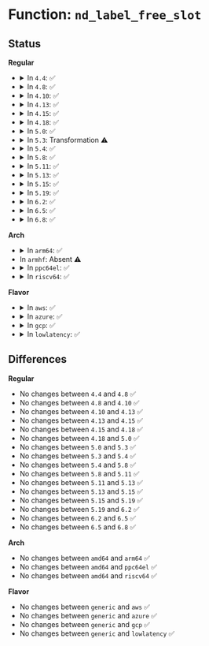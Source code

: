 # Function: <code>nd_label_free_slot</code>

## Status
<b>Regular</b>
<ul>
<li>
<details>
<summary>In <code>4.4</code>: ✅</summary>

```c
bool nd_label_free_slot(struct nvdimm_drvdata *ndd, u32 slot);
```

**Collision:** Unique Global

**Inline:** No

**Transformation:** False

**Instances:**

```
In drivers/nvdimm/label.c (ffffffff8159f9d0)
Location: drivers/nvdimm/label.c:394
Inline: False
Direct callers:
  - drivers/nvdimm/label.c:del_labels
  - drivers/nvdimm/label.c:__blk_label_update
  - drivers/nvdimm/label.c:nd_pmem_namespace_label_update
```
**Symbols:**

```
ffffffff8159f9d0-ffffffff8159fa67: nd_label_free_slot (STB_GLOBAL)
```
</details>
</li>
<li>
<details>
<summary>In <code>4.8</code>: ✅</summary>

```c
bool nd_label_free_slot(struct nvdimm_drvdata *ndd, u32 slot);
```

**Collision:** Unique Global

**Inline:** No

**Transformation:** False

**Instances:**

```
In drivers/nvdimm/label.c (ffffffff815f59e0)
Location: drivers/nvdimm/label.c:394
Inline: False
Direct callers:
  - drivers/nvdimm/label.c:nd_pmem_namespace_label_update
  - drivers/nvdimm/label.c:del_labels
  - drivers/nvdimm/label.c:__blk_label_update
```
**Symbols:**

```
ffffffff815f59e0-ffffffff815f5a6f: nd_label_free_slot (STB_GLOBAL)
```
</details>
</li>
<li>
<details>
<summary>In <code>4.10</code>: ✅</summary>

```c
bool nd_label_free_slot(struct nvdimm_drvdata *ndd, u32 slot);
```

**Collision:** Unique Global

**Inline:** No

**Transformation:** False

**Instances:**

```
In drivers/nvdimm/label.c (ffffffff816236a0)
Location: drivers/nvdimm/label.c:394
Inline: False
Direct callers:
  - drivers/nvdimm/label.c:nd_pmem_namespace_label_update
  - drivers/nvdimm/label.c:del_labels
  - drivers/nvdimm/label.c:__blk_label_update
```
**Symbols:**

```
ffffffff816236a0-ffffffff8162372f: nd_label_free_slot (STB_GLOBAL)
```
</details>
</li>
<li>
<details>
<summary>In <code>4.13</code>: ✅</summary>

```c
bool nd_label_free_slot(struct nvdimm_drvdata *ndd, u32 slot);
```

**Collision:** Unique Global

**Inline:** No

**Transformation:** False

**Instances:**

```
In drivers/nvdimm/label.c (ffffffff816383d0)
Location: drivers/nvdimm/label.c:475
Inline: False
Direct callers:
  - drivers/nvdimm/label.c:nd_pmem_namespace_label_update
  - drivers/nvdimm/label.c:del_labels
  - drivers/nvdimm/label.c:__blk_label_update
```
**Symbols:**

```
ffffffff816383d0-ffffffff81638454: nd_label_free_slot (STB_GLOBAL)
```
</details>
</li>
<li>
<details>
<summary>In <code>4.15</code>: ✅</summary>

```c
bool nd_label_free_slot(struct nvdimm_drvdata *ndd, u32 slot);
```

**Collision:** Unique Global

**Inline:** No

**Transformation:** False

**Instances:**

```
In drivers/nvdimm/label.c (ffffffff816a0ad0)
Location: drivers/nvdimm/label.c:477
Inline: False
Direct callers:
  - drivers/nvdimm/label.c:nd_pmem_namespace_label_update
  - drivers/nvdimm/label.c:del_labels
  - drivers/nvdimm/label.c:__blk_label_update
```
**Symbols:**

```
ffffffff816a0ad0-ffffffff816a0b54: nd_label_free_slot (STB_GLOBAL)
```
</details>
</li>
<li>
<details>
<summary>In <code>4.18</code>: ✅</summary>

```c
bool nd_label_free_slot(struct nvdimm_drvdata *ndd, u32 slot);
```

**Collision:** Unique Global

**Inline:** No

**Transformation:** False

**Instances:**

```
In drivers/nvdimm/label.c (ffffffff816dcdc0)
Location: drivers/nvdimm/label.c:486
Inline: False
Direct callers:
  - drivers/nvdimm/label.c:del_labels
  - drivers/nvdimm/label.c:__blk_label_update
  - drivers/nvdimm/label.c:__pmem_label_update
```
**Symbols:**

```
ffffffff816dcdc0-ffffffff816dce28: nd_label_free_slot (STB_GLOBAL)
```
</details>
</li>
<li>
<details>
<summary>In <code>5.0</code>: ✅</summary>

```c
bool nd_label_free_slot(struct nvdimm_drvdata *ndd, u32 slot);
```

**Collision:** Unique Global

**Inline:** No

**Transformation:** False

**Instances:**

```
In drivers/nvdimm/label.c (ffffffff816ff110)
Location: drivers/nvdimm/label.c:616
Inline: False
Direct callers:
  - drivers/nvdimm/label.c:del_labels
  - drivers/nvdimm/label.c:__blk_label_update
  - drivers/nvdimm/label.c:__pmem_label_update
```
**Symbols:**

```
ffffffff816ff110-ffffffff816ff178: nd_label_free_slot (STB_GLOBAL)
```
</details>
</li>
<li>
<details>
<summary>In <code>5.3</code>: Transformation ⚠️</summary>

```c
bool nd_label_free_slot(struct nvdimm_drvdata *ndd, u32 slot);
```

**Collision:** Unique Global

**Inline:** No

**Transformation:** True

**Instances:**

```
In drivers/nvdimm/label.c (0)
Location: drivers/nvdimm/label.c:613
Inline: False
Direct callers:
  - drivers/nvdimm/label.c:del_labels
  - drivers/nvdimm/label.c:__blk_label_update
  - drivers/nvdimm/label.c:__pmem_label_update
```
**Symbols:**

```
ffffffff8173a632-ffffffff8173a645: nd_label_free_slot.cold (STB_LOCAL)
ffffffff81738eb0-ffffffff81738f16: nd_label_free_slot (STB_GLOBAL)
```
</details>
</li>
<li>
<details>
<summary>In <code>5.4</code>: ✅</summary>

```c
bool nd_label_free_slot(struct nvdimm_drvdata *ndd, u32 slot);
```

**Collision:** Unique Global

**Inline:** No

**Transformation:** False

**Instances:**

```
In drivers/nvdimm/label.c (ffffffff8175cc00)
Location: drivers/nvdimm/label.c:608
Inline: False
Direct callers:
  - drivers/nvdimm/label.c:del_labels
  - drivers/nvdimm/label.c:__blk_label_update
  - drivers/nvdimm/label.c:__pmem_label_update
```
**Symbols:**

```
ffffffff8175cc00-ffffffff8175cc66: nd_label_free_slot (STB_GLOBAL)
```
</details>
</li>
<li>
<details>
<summary>In <code>5.8</code>: ✅</summary>

```c
bool nd_label_free_slot(struct nvdimm_drvdata *ndd, u32 slot);
```

**Collision:** Unique Global

**Inline:** No

**Transformation:** False

**Instances:**

```
In drivers/nvdimm/label.c (ffffffff8181c500)
Location: drivers/nvdimm/label.c:608
Inline: False
Direct callers:
  - drivers/nvdimm/label.c:del_labels
  - drivers/nvdimm/label.c:__blk_label_update
  - drivers/nvdimm/label.c:__pmem_label_update
```
**Symbols:**

```
ffffffff8181c500-ffffffff8181c566: nd_label_free_slot (STB_GLOBAL)
```
</details>
</li>
<li>
<details>
<summary>In <code>5.11</code>: ✅</summary>

```c
bool nd_label_free_slot(struct nvdimm_drvdata *ndd, u32 slot);
```

**Collision:** Unique Global

**Inline:** No

**Transformation:** False

**Instances:**

```
In drivers/nvdimm/label.c (ffffffff8182b550)
Location: drivers/nvdimm/label.c:608
Inline: False
Direct callers:
  - drivers/nvdimm/label.c:del_labels
  - drivers/nvdimm/label.c:__blk_label_update
  - drivers/nvdimm/label.c:reap_victim
```
**Symbols:**

```
ffffffff8182b550-ffffffff8182b5b6: nd_label_free_slot (STB_GLOBAL)
```
</details>
</li>
<li>
<details>
<summary>In <code>5.13</code>: ✅</summary>

```c
bool nd_label_free_slot(struct nvdimm_drvdata *ndd, u32 slot);
```

**Collision:** Unique Global

**Inline:** No

**Transformation:** False

**Instances:**

```
In drivers/nvdimm/label.c (ffffffff8180e870)
Location: drivers/nvdimm/label.c:608
Inline: False
Direct callers:
  - drivers/nvdimm/label.c:del_labels
  - drivers/nvdimm/label.c:__blk_label_update
  - drivers/nvdimm/label.c:reap_victim
```
**Symbols:**

```
ffffffff8180e870-ffffffff8180e8d8: nd_label_free_slot (STB_GLOBAL)
```
</details>
</li>
<li>
<details>
<summary>In <code>5.15</code>: ✅</summary>

```c
bool nd_label_free_slot(struct nvdimm_drvdata *ndd, u32 slot);
```

**Collision:** Unique Global

**Inline:** No

**Transformation:** False

**Instances:**

```
In drivers/nvdimm/label.c (ffffffff81898e50)
Location: drivers/nvdimm/label.c:624
Inline: False
Direct callers:
  - drivers/nvdimm/label.c:del_labels
  - drivers/nvdimm/label.c:__blk_label_update
  - drivers/nvdimm/label.c:reap_victim
```
**Symbols:**

```
ffffffff81898e50-ffffffff81898eb8: nd_label_free_slot (STB_GLOBAL)
```
</details>
</li>
<li>
<details>
<summary>In <code>5.19</code>: ✅</summary>

```c
bool nd_label_free_slot(struct nvdimm_drvdata *ndd, u32 slot);
```

**Collision:** Unique Global

**Inline:** No

**Transformation:** False

**Instances:**

```
In drivers/nvdimm/label.c (ffffffff819e2d90)
Location: drivers/nvdimm/label.c:629
Inline: False
Direct callers:
  - drivers/nvdimm/label.c:del_labels
  - drivers/nvdimm/label.c:__pmem_label_update
```
**Symbols:**

```
ffffffff819e2d90-ffffffff819e2e08: nd_label_free_slot (STB_GLOBAL)
```
</details>
</li>
<li>
<details>
<summary>In <code>6.2</code>: ✅</summary>

```c
bool nd_label_free_slot(struct nvdimm_drvdata *ndd, u32 slot);
```

**Collision:** Unique Global

**Inline:** No

**Transformation:** False

**Instances:**

```
In drivers/nvdimm/label.c (ffffffff81b5e9e0)
Location: drivers/nvdimm/label.c:629
Inline: False
Direct callers:
  - drivers/nvdimm/label.c:del_labels
  - drivers/nvdimm/label.c:__pmem_label_update
```
**Symbols:**

```
ffffffff81b5e9e0-ffffffff81b5ea58: nd_label_free_slot (STB_GLOBAL)
```
</details>
</li>
<li>
<details>
<summary>In <code>6.5</code>: ✅</summary>

```c
bool nd_label_free_slot(struct nvdimm_drvdata *ndd, u32 slot);
```

**Collision:** Unique Global

**Inline:** No

**Transformation:** False

**Instances:**

```
In drivers/nvdimm/label.c (ffffffff81bb1f90)
Location: drivers/nvdimm/label.c:629
Inline: False
Direct callers:
  - drivers/nvdimm/label.c:del_labels
  - drivers/nvdimm/label.c:__pmem_label_update
```
**Symbols:**

```
ffffffff81bb1f90-ffffffff81bb2008: nd_label_free_slot (STB_GLOBAL)
```
</details>
</li>
<li>
<details>
<summary>In <code>6.8</code>: ✅</summary>

```c
bool nd_label_free_slot(struct nvdimm_drvdata *ndd, u32 slot);
```

**Collision:** Unique Global

**Inline:** No

**Transformation:** False

**Instances:**

```
In drivers/nvdimm/label.c (ffffffff81c06480)
Location: drivers/nvdimm/label.c:629
Inline: False
Direct callers:
  - drivers/nvdimm/label.c:del_labels
  - drivers/nvdimm/label.c:__pmem_label_update
```
**Symbols:**

```
ffffffff81c06480-ffffffff81c064f8: nd_label_free_slot (STB_GLOBAL)
```
</details>
</li>
</ul>
<b>Arch</b>
<ul>
<li>
<details>
<summary>In <code>arm64</code>: ✅</summary>

```c
bool nd_label_free_slot(struct nvdimm_drvdata *ndd, u32 slot);
```

**Collision:** Unique Global

**Inline:** No

**Transformation:** False

**Instances:**

```
In drivers/nvdimm/label.c (ffff80001095e3d8)
Location: drivers/nvdimm/label.c:608
Inline: False
Direct callers:
  - drivers/nvdimm/label.c:del_labels
  - drivers/nvdimm/label.c:__blk_label_update
  - drivers/nvdimm/label.c:__pmem_label_update
```
**Symbols:**

```
ffff80001095e3d8-ffff80001095e4d4: nd_label_free_slot (STB_GLOBAL)
```
</details>
</li>
<li>
In <code>armhf</code>: Absent ⚠️
</li>
<li>
<details>
<summary>In <code>ppc64el</code>: ✅</summary>

```c
bool nd_label_free_slot(struct nvdimm_drvdata *ndd, u32 slot);
```

**Collision:** Unique Global

**Inline:** No

**Transformation:** False

**Instances:**

```
In drivers/nvdimm/label.c (c000000000a10310)
Location: drivers/nvdimm/label.c:608
Inline: False
Direct callers:
  - drivers/nvdimm/label.c:del_labels
  - drivers/nvdimm/label.c:__blk_label_update
  - drivers/nvdimm/label.c:__pmem_label_update
```
**Symbols:**

```
c000000000a10310-c000000000a10414: nd_label_free_slot (STB_GLOBAL)
```
</details>
</li>
<li>
<details>
<summary>In <code>riscv64</code>: ✅</summary>

```c
bool nd_label_free_slot(struct nvdimm_drvdata *ndd, u32 slot);
```

**Collision:** Unique Global

**Inline:** No

**Transformation:** False

**Instances:**

```
In drivers/nvdimm/label.c (ffffffe0005cc378)
Location: drivers/nvdimm/label.c:608
Inline: False
Direct callers:
  - drivers/nvdimm/label.c:del_labels
  - drivers/nvdimm/label.c:__blk_label_update
  - drivers/nvdimm/label.c:__pmem_label_update
```
**Symbols:**

```
ffffffe0005cc378-ffffffe0005cc424: nd_label_free_slot (STB_GLOBAL)
```
</details>
</li>
</ul>
<b>Flavor</b>
<ul>
<li>
<details>
<summary>In <code>aws</code>: ✅</summary>

```c
bool nd_label_free_slot(struct nvdimm_drvdata *ndd, u32 slot);
```

**Collision:** Unique Global

**Inline:** No

**Transformation:** False

**Instances:**

```
In drivers/nvdimm/label.c (ffffffff817112f0)
Location: drivers/nvdimm/label.c:608
Inline: False
Direct callers:
  - drivers/nvdimm/label.c:del_labels
  - drivers/nvdimm/label.c:__blk_label_update
  - drivers/nvdimm/label.c:__pmem_label_update
```
**Symbols:**

```
ffffffff817112f0-ffffffff81711356: nd_label_free_slot (STB_GLOBAL)
```
</details>
</li>
<li>
<details>
<summary>In <code>azure</code>: ✅</summary>

```c
bool nd_label_free_slot(struct nvdimm_drvdata *ndd, u32 slot);
```

**Collision:** Unique Global

**Inline:** No

**Transformation:** False

**Instances:**

```
In drivers/nvdimm/label.c (ffffffff816e4d70)
Location: drivers/nvdimm/label.c:608
Inline: False
Direct callers:
  - drivers/nvdimm/label.c:del_labels
  - drivers/nvdimm/label.c:__blk_label_update
  - drivers/nvdimm/label.c:__pmem_label_update
```
**Symbols:**

```
ffffffff816e4d70-ffffffff816e4dd6: nd_label_free_slot (STB_GLOBAL)
```
</details>
</li>
<li>
<details>
<summary>In <code>gcp</code>: ✅</summary>

```c
bool nd_label_free_slot(struct nvdimm_drvdata *ndd, u32 slot);
```

**Collision:** Unique Global

**Inline:** No

**Transformation:** False

**Instances:**

```
In drivers/nvdimm/label.c (ffffffff817500c0)
Location: drivers/nvdimm/label.c:608
Inline: False
Direct callers:
  - drivers/nvdimm/label.c:del_labels
  - drivers/nvdimm/label.c:__blk_label_update
  - drivers/nvdimm/label.c:__pmem_label_update
```
**Symbols:**

```
ffffffff817500c0-ffffffff81750126: nd_label_free_slot (STB_GLOBAL)
```
</details>
</li>
<li>
<details>
<summary>In <code>lowlatency</code>: ✅</summary>

```c
bool nd_label_free_slot(struct nvdimm_drvdata *ndd, u32 slot);
```

**Collision:** Unique Global

**Inline:** No

**Transformation:** False

**Instances:**

```
In drivers/nvdimm/label.c (ffffffff8176b540)
Location: drivers/nvdimm/label.c:608
Inline: False
Direct callers:
  - drivers/nvdimm/label.c:del_labels
  - drivers/nvdimm/label.c:__blk_label_update
  - drivers/nvdimm/label.c:__pmem_label_update
```
**Symbols:**

```
ffffffff8176b540-ffffffff8176b5a6: nd_label_free_slot (STB_GLOBAL)
```
</details>
</li>
</ul>

## Differences
<b>Regular</b>
<ul>
<li>
No changes between <code>4.4</code> and <code>4.8</code> ✅
</li>
<li>
No changes between <code>4.8</code> and <code>4.10</code> ✅
</li>
<li>
No changes between <code>4.10</code> and <code>4.13</code> ✅
</li>
<li>
No changes between <code>4.13</code> and <code>4.15</code> ✅
</li>
<li>
No changes between <code>4.15</code> and <code>4.18</code> ✅
</li>
<li>
No changes between <code>4.18</code> and <code>5.0</code> ✅
</li>
<li>
No changes between <code>5.0</code> and <code>5.3</code> ✅
</li>
<li>
No changes between <code>5.3</code> and <code>5.4</code> ✅
</li>
<li>
No changes between <code>5.4</code> and <code>5.8</code> ✅
</li>
<li>
No changes between <code>5.8</code> and <code>5.11</code> ✅
</li>
<li>
No changes between <code>5.11</code> and <code>5.13</code> ✅
</li>
<li>
No changes between <code>5.13</code> and <code>5.15</code> ✅
</li>
<li>
No changes between <code>5.15</code> and <code>5.19</code> ✅
</li>
<li>
No changes between <code>5.19</code> and <code>6.2</code> ✅
</li>
<li>
No changes between <code>6.2</code> and <code>6.5</code> ✅
</li>
<li>
No changes between <code>6.5</code> and <code>6.8</code> ✅
</li>
</ul>
<b>Arch</b>
<ul>
<li>
No changes between <code>amd64</code> and <code>arm64</code> ✅
</li>
<li>
No changes between <code>amd64</code> and <code>ppc64el</code> ✅
</li>
<li>
No changes between <code>amd64</code> and <code>riscv64</code> ✅
</li>
</ul>
<b>Flavor</b>
<ul>
<li>
No changes between <code>generic</code> and <code>aws</code> ✅
</li>
<li>
No changes between <code>generic</code> and <code>azure</code> ✅
</li>
<li>
No changes between <code>generic</code> and <code>gcp</code> ✅
</li>
<li>
No changes between <code>generic</code> and <code>lowlatency</code> ✅
</li>
</ul>
